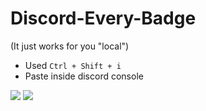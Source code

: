 # Discord-Every-Badge
(It just works for you "local")
* Used `Ctrl + Shift + i`
* Paste inside discord console

<img src="https://imgur.com/F5KsP0B"/>
<img src="https://imgur.com/vRUatq5"/>
